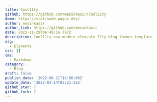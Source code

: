 ```yaml
---
title: Cool11ty
github: https://github.com/mesinkasir/cool11ty
demo: https://statisweb.pages.dev/
author: mesinkasir
author_link: https://github.com/mesinkasir
date: 2023-11-29T06:49:56.797Z
description: Cool11ty new modern eleventy 11ty blog themes template
ssg:
  - Eleventy
css: []
cms:
  - Markdown
category:
  - Blog
draft: false
publish_date: '2022-06-21T18:50:09Z'
update_date: '2023-04-14T03:21:25Z'
github_star: 7
github_fork: 2
---
```

